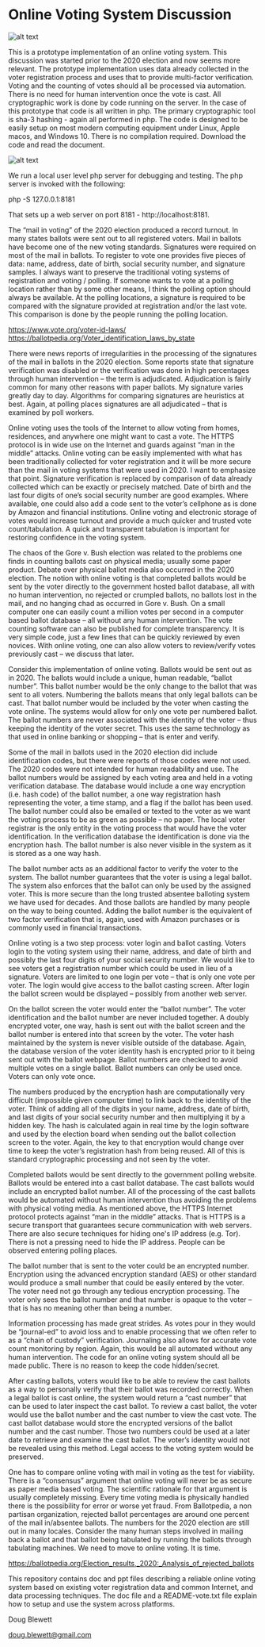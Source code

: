 # Online Voting System Discussion

![alt text](https://github.com/blewett/online-voting-using-existing-registration-data-in-sha-3/blob/main/images/vote_form.jpg?raw=true)

This is a prototype implementation of an online voting system.  This discussion was started prior to the 2020 election and now seems more relevant.  The prototype implementation uses data already collected in the voter registration process and uses that to provide multi-factor verification.  Voting and the counting of votes should all be processed via automation.  There is no need for human intervention once the vote is cast.  All cryptographic work is done by code running on the server.  In the case of this prototype that code is all written in php.  The primary cryptographic tool is sha-3 hashing - again all performed in php.  The code is designed to be easily setup on most modern computing equipment under Linux, Apple macos, and Windows 10.  There is no compilation required.  Download the code and read the document.

![alt text](https://github.com/blewett/online-voting-using-existing-registration-data-in-sha-3/blob/main/images/vote_login.jpg?raw=true)

We run a local user level php server for debugging and testing.  The php server is invoked with the following:

php -S 127.0.0.1:8181

That sets up a web server on port 8181 - http://localhost:8181.

The “mail in voting” of the 2020 election produced a record turnout.  In many states ballots were sent out to all registered voters.  Mail in ballots have become one of the new voting standards.  Signatures were required on most of the mail in ballots.  To register to vote one provides five pieces of data:  name, address, date of birth, social security number, and signature samples.  I always want to preserve the traditional voting systems of registration and voting / polling.  If someone wants to vote at a polling location rather than by some other means, I think the polling option should always be available.  At the polling locations, a signature is required to be compared with the signature provided at registration and/or the last vote.  This comparison is done by the people running the polling location.

https://www.vote.org/voter-id-laws/
https://ballotpedia.org/Voter_identification_laws_by_state

There were news reports of irregularities in the processing of the signatures of the mail in ballots in the 2020 election.  Some reports state that signature verification was disabled or the verification was done in high percentages through human intervention – the term is adjudicated.  Adjudication is fairly common for many other reasons with paper ballots.  My signature varies greatly day to day.  Algorithms for comparing signatures are heuristics at best.  Again, at polling places signatures are all adjudicated – that is examined by poll workers.

Online voting uses the tools of the Internet to allow voting from homes, residences, and anywhere one might want to cast a vote.  The HTTPS protocol is in wide use on the Internet and guards against “man in the middle” attacks.  Online voting can be easily implemented with what has been traditionally collected for voter registration and it will be more secure than the mail in voting systems that were used in 2020.  I want to emphasize that point.  Signature verification is replaced by comparison of data already collected which can be exactly or precisely matched.  Date of birth and the last four digits of one’s social security number are good examples.  Where available, one could also add a code sent to the voter’s cellphone as is done by Amazon and financial institutions.  Online voting and electronic storage of votes would increase turnout and provide a much quicker and trusted vote count/tabulation.  A quick and transparent tabulation is important for restoring confidence in the voting system.

The chaos of the Gore v. Bush election was related to the problems one finds in counting ballots cast on physical media; usually some paper product.  Debate over physical ballot media also occurred in the 2020 election.  The notion with online voting is that completed ballots would be sent by the voter directly to the government hosted ballot database, all with no human intervention, no rejected or crumpled ballots, no ballots lost in the mail, and no hanging chad as occurred in Gore v. Bush.  On a small computer one can easily count a million votes per second in a computer based ballot database – all without any human intervention.  The vote counting software can also be published for complete transparency.  It is very simple code, just a few lines that can be quickly reviewed by even novices.  With online voting, one can also allow voters to review/verify votes previously cast – we discuss that later.

Consider this implementation of online voting.  Ballots would be sent out as in 2020.  The ballots would include a unique, human readable, “ballot number”.  This ballot number would be the only change to the ballot that was sent to all voters.  Numbering the ballots means that only legal ballots can be cast.  That ballot number would be included by the voter when casting the vote online.  The systems would allow for only one vote per numbered ballot.  The ballot numbers are never associated with the identity of the voter – thus keeping the identity of the voter secret.  This uses the same technology as that used in online banking or shopping – that is enter and verify. 

Some of the mail in ballots used in the 2020 election did include identification codes, but there were reports of those codes were not used.  The 2020 codes were not intended for human readability and use.  The ballot numbers would be assigned by each voting area and held in a voting verification database.  The database would include a one way encryption (i.e. hash code) of the ballot number, a one way registration hash representing the voter, a time stamp, and a flag if the ballot has been used.  The ballot number could also be emailed or texted to the voter as we want the voting process to be as green as possible – no paper.  The local voter registrar is the only entity in the voting process that would have the voter identification.  In the verification database the identification is done via the encryption hash.  The ballot number is also never visible in the system as it is stored as a one way hash.

The ballot number acts as an additional factor to verify the voter to the system.  The ballot number guarantees that the voter is using a legal ballot.  The system also enforces that the ballot can only be used by the assigned voter.  This is more secure than the long trusted absentee balloting system we have used for decades.  And those ballots are handled by many people on the way to being counted.  Adding the ballot number is the equivalent of two factor verification that is, again, used with Amazon purchases or is commonly used in financial transactions.

Online voting is a two step process: voter login and ballot casting.  Voters login to the voting system using their name, address, and date of birth and possibly the last four digits of your social security number.  We would like to see voters get a registration number which could be used in lieu of a signature.  Voters are limited to one login per vote – that is only one vote per voter.  The login would give access to the ballot casting screen.  After login the ballot screen would be displayed – possibly from another web server.

On the ballot screen the voter would enter the “ballot number”.  The voter identification and the ballot number are never included together.  A doubly encrypted voter, one way, hash is sent out with the ballot screen and the ballot number is entered into that screen by the voter.  The voter hash maintained by the system is never visible outside of the database.  Again, the database version of the voter identity hash is encrypted prior to it being sent out with the ballot webpage.  Ballot numbers are checked to avoid multiple votes on a single ballot.  Ballot numbers can only be used once.  Voters can only vote once.

The numbers produced by the encryption hash are computationally very difficult (impossible given computer time) to link back to the identity of the voter.  Think of adding all of the digits in your name, address, date of birth, and last digits of your social security number and then multiplying it by a hidden key.  The hash is calculated again in real time by the login software and used by the election board when sending out the ballot collection screen to the voter.  Again, the key to that encryption would change over time to keep the voter’s registration hash from being reused.  All of this is standard cryptographic processing and not seen by the voter.

Completed ballots would be sent directly to the government polling website.  Ballots would be entered into a cast ballot database.  The cast ballots would include an encrypted ballot number.  All of the processing of the cast ballots would be automated without human intervention thus avoiding the problems with physical voting media.  As mentioned above, the HTTPS Internet protocol protects against “man in the middle” attacks.  That is HTTPS is a secure transport that guarantees secure communication with web servers.  There are also secure techniques for hiding one's IP address (e.g. Tor).  There is not a pressing need to hide the IP address.  People can be observed entering polling places.

The ballot number that is sent to the voter could be an encrypted number.  Encryption using the advanced encryption standard (AES) or other standard would produce a small number that could be easily entered by the voter.  The voter need not go through any tedious encryption processing.  The voter only sees the ballot number and that number is opaque to the voter – that is has no meaning other than being a number.

Information processing has made great strides.  As votes pour in they would be “journal-ed” to avoid loss and to enable processing that we often refer to as a “chain of custody” verification.  Journaling also allows for accurate vote count monitoring by region.  Again, this would be all automated without any human intervention.  The code for an online voting system should all be made public.  There is no reason to keep the code hidden/secret.

After casting ballots, voters would like to be able to review the cast ballots as a way to personally verify that their ballot was recorded correctly.  When a legal ballot is cast online, the system would return a “cast number” that can be used to later inspect the cast ballot.  To review a cast ballot, the voter would use the ballot number and the cast number to view the cast vote.  The cast ballot database would store the encrypted versions of the ballot number and the cast number.  Those two numbers could be used at a later date to retrieve and examine the cast ballot.  The voter’s identity would not be revealed using this method.  Legal access to the voting system would be preserved.

One has to compare online voting with mail in voting as the test for viability.  There is a “consensus” argument that online voting will never be as secure as paper media based voting.  The scientific rationale for that argument is usually completely missing.  Every time voting media is physically handled there is the possibility for error or worse yet fraud.  From Ballotpedia, a non partisan organization, rejected ballot percentages are around one percent of the mail in/absentee ballots.  The numbers for the 2020 election are still out in many locales.  Consider the many human steps involved in mailing back a ballot and that ballot being tabulated by running the ballots through tabulating machines.  We need to move to online voting.  It is time.

https://ballotpedia.org/Election_results,_2020:_Analysis_of_rejected_ballots

This repository contains doc and ppt files describing a reliable online voting system based on existing voter registration data and common Internet, and data processing techniques.  The doc file and a README-vote.txt file explain how to setup and use the system across platforms.

Doug Blewett

doug.blewett@gmail.com
